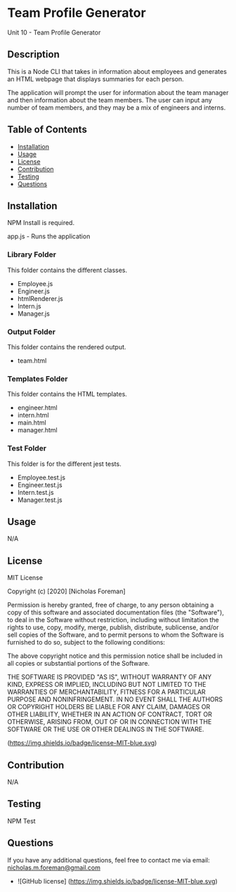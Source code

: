 # Team Profile Generator
Unit 10 - Team Profile Generator

## Description

This is a Node CLI that takes in information about employees and generates an HTML webpage that displays summaries for each person.

The application will prompt the user for information about the team manager and then information about the team members. The user can input any number of team members, and they may be a mix of engineers and interns.


## Table of Contents

- [Installation](#Installation)
- [Usage](#Usage)
- [License](#License)
- [Contribution](#Contribution)
- [Testing](#Testing)
- [Questions](#Questions)


## Installation

NPM Install is required.

app.js - Runs the application

### Library Folder

This folder contains the different classes.

- Employee.js
- Engineer.js
- htmlRenderer.js
- Intern.js
- Manager.js

### Output Folder

This folder contains the rendered output.

- team.html

### Templates Folder

This folder contains the HTML templates.

- engineer.html
- intern.html
- main.html
- manager.html

### Test Folder

This folder is for the different jest tests.

- Employee.test.js
- Engineer.test.js
- Intern.test.js
- Manager.test.js


## Usage

N/A


## License

MIT License

Copyright (c) [2020] [Nicholas Foreman]

Permission is hereby granted, free of charge, to any person obtaining a copy
of this software and associated documentation files (the "Software"), to deal
in the Software without restriction, including without limitation the rights
to use, copy, modify, merge, publish, distribute, sublicense, and/or sell
copies of the Software, and to permit persons to whom the Software is
furnished to do so, subject to the following conditions:

The above copyright notice and this permission notice shall be included in all
copies or substantial portions of the Software.

THE SOFTWARE IS PROVIDED "AS IS", WITHOUT WARRANTY OF ANY KIND, EXPRESS OR
IMPLIED, INCLUDING BUT NOT LIMITED TO THE WARRANTIES OF MERCHANTABILITY,
FITNESS FOR A PARTICULAR PURPOSE AND NONINFRINGEMENT. IN NO EVENT SHALL THE
AUTHORS OR COPYRIGHT HOLDERS BE LIABLE FOR ANY CLAIM, DAMAGES OR OTHER
LIABILITY, WHETHER IN AN ACTION OF CONTRACT, TORT OR OTHERWISE, ARISING FROM,
OUT OF OR IN CONNECTION WITH THE SOFTWARE OR THE USE OR OTHER DEALINGS IN THE
SOFTWARE.

(https://img.shields.io/badge/license-MIT-blue.svg)


## Contribution

N/A


## Testing

NPM Test


## Questions

If you have any additional questions, feel free to contact me via email:
nicholas.m.foreman@gmail.com

* ![GitHub license] (https://img.shields.io/badge/license-MIT-blue.svg)
